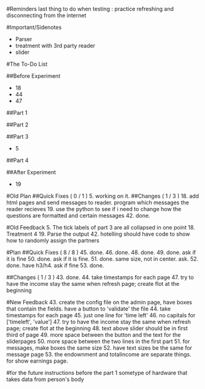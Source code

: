 <!---
	2015 September 21 Monday
	Next Meeting : next week
-->

#Reminders
last thing to do when testing : practice refreshing and disconnecting
from the internet

#Important/Sidenotes
* Parser
* treatment with 3rd party reader
* slider

#The To-Do List

##Before Experiment
* 18
* 44
* 47

##Part 1

##Part 2

##Part 3
* 5

##Part 4

##After Experiment
* 19

#Old Plan
##Quick Fixes ( 0 / 1 )
5. working on it.
##Changes ( 1 / 3 )
18. add html pages and send messages to reader. program which messages
	the reader recieves
19. use the python to see if i need to change how the questions are
	formatted and certain messages
42. done.

#Old Feedback
5. The tick labels of part 3 are all collapsed in one point
18. Treatment 4
19. Parse the output
42. hotelling should have code to show how to randomly assign the
	partners

#Plan
##Quick Fixes ( 8 / 8 )
45. done.
46. done.
48. done.
49. done. ask if it is fine
50. done. ask if it is fine.
51. done. same size, not in center. ask.
52. done. have h3/h4. ask if fine
53. done.

##Changes ( 1 / 3 )
43. done.
44. take timestamps for each page
47. try to have the income stay the same when refresh page; create flot
	at the beginning

#New Feedback
43. create the config file on the admin page, have boxes that contain
	the fields. have a button to 'validate' the file
44. take timestamps for each page
45. just one line for 'time left'
46. no capitals for ['timeleft', 'value']
47. try to have the income stay the same when refresh page; create flot
	at the beginning
48. text above slider should be in first third of page
49. more space between the button and the text for the sliderpages
50. more space between the two lines in the first part
51. for messages, make boxes the same size
52. have text sizes be the same for message page
53. the endownment and totalincome are separate things. for show
	earnings page.

#for the future
instructions before the part 1
sometype of hardware that takes data from person's body

